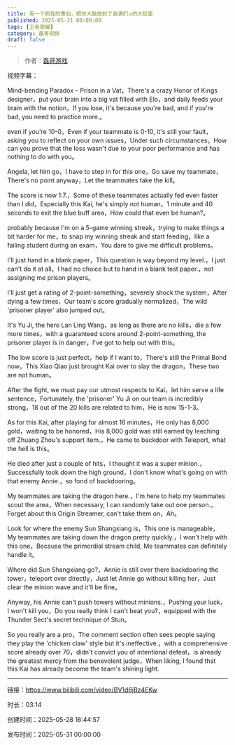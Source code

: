 ```yaml
---
title: 有一个疯狂的策划，把你大脑放到了装满Elo的大缸里
published: 2025-05-31 00:00:00
tags: [王者荣耀]
category: 磊哥视频
draft: false
---
```



> 作者：[磊哥游戏](https://space.bilibili.com/268941858?spm_id_from=333.788.upinfo.head.click)

视频字幕：

Mind-bending Paradox – Prison in a Vat，There's a crazy Honor of Kings designer，put your brain into a big vat filled with Elo，and daily feeds your brain with the notion，If you lose, it's because you're bad, and if you're bad, you need to practice more.。

even if you're 10-0，Even if your teammate is 0-10, it's still your fault，asking you to reflect on your own issues，Under such circumstances，How can you prove that the loss wasn't due to your poor performance and has nothing to do with you。

Angela, let him go，I have to step in for this one，Go save my teammate，There's no point anyway，Let the teammates take the kill。

The score is now 1:7.，Some of these teammates actually fed even faster than I did，Especially this Kai, he's simply not human，1 minute and 40 seconds to exit the blue buff area，How could that even be human?。

probably because I'm on a 5-game winning streak，trying to make things a bit harder for me，to snap my winning streak and start feeding，like a failing student during an exam，You dare to give me difficult problems。

I'll just hand in a blank paper，This question is way beyond my level.，I just can't do it at all，I had no choice but to hand in a blank test paper.，not assigning me prison players。

I'll just get a rating of 2-point-something，severely shock the system，After dying a few times，Our team's score gradually normalized，The wild 'prisoner player' also jumped out。

It's Yu Ji, the hero Lan Ling Wang，as long as there are no kills，die a few more times，with a guaranteed score around 2-point-something, the prisoner player is in danger，I've got to help out with this。

The low score is just perfect，help if I want to，There's still the Primal Bond now，This Xiao Qiao just brought Kai over to slay the dragon，These two are not human。

After the fight, we must pay our utmost respects to Kai，let him serve a life sentence，Fortunately, the 'prisoner' Yu Ji on our team is incredibly strong，18 out of the 20 kills are related to him，He is now 15-1-3。

As for this Kai, after playing for almost 16 minutes，He only has 8,000 gold，waiting to be honored，His 8,000 gold was still earned by leeching off Zhuang Zhou's support item.，He came to backdoor with Teleport, what the hell is this。

He died after just a couple of hits，I thought it was a super minion.，Successfully took down the high ground，I don't know what's going on with that enemy Annie.，so fond of backdooring。

My teammates are taking the dragon here.，I'm here to help my teammates scout the area，When necessary, I can randomly take out one person.，Forget about this Origin Streamer, can't take them on，Ah。

Look for where the enemy Sun Shangxiang is，This one is manageable，My teammates are taking down the dragon pretty quickly.，I won't help with this one，Because the primordial stream child, Me teammates can definitely handle it。

Where did Sun Shangxiang go?，Annie is still over there backdooring the tower，teleport over directly，Just let Annie go without killing her，Just clear the minion wave and it'll be fine。

Anyway, his Annie can't push towers without minions.，Pushing your luck，I won't kill you，Do you really think I can't beat you?，equipped with the Thunder Sect's secret technique of Stun。

So you really are a pro，The comment section often sees people saying they play the 'chicken claw' style but it's ineffective.，with a comprehensive score already over 70，didn't convict you of intentional defeat，is already the greatest mercy from the benevolent judge，When liking, I found that this Kai has already become the team's shining light.

---

链接：https://www.bilibili.com/video/BV1d6jBz4EKw

时长：03:14

创建时间：2025-05-28 16:44:57

发布时间：2025-05-31 00:00:00

